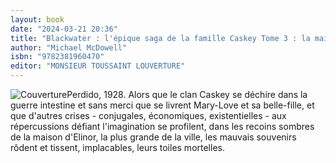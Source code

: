 ```yaml
---
layout: book
date: "2024-03-21 20:36"
title: "Blackwater : l'épique saga de la famille Caskey Tome 3 : la maison"
author: "Michael McDowell"
isbn: "9782381960470"
editor: "MONSIEUR TOUSSAINT LOUVERTURE"
---
```

![Couverture](/img/9782381960470.jpeg)Perdido, 1928.
Alors que le clan Caskey se déchire dans la guerre intestine et sans merci que se livrent Mary-Love et sa belle-fille, et que d'autres crises - conjugales, économiques, existentielles - aux répercussions défiant l'imagination se profilent, dans les recoins sombres de la maison d'Elinor, la plus grande de la ville, les mauvais souvenirs rôdent et tissent, implacables, leurs toiles mortelles.